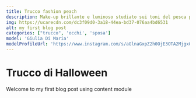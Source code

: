 ```yaml
---
title: Trucco fashion peach
description: Make-up brillante e luminoso studiato sui toni del pesca per una ragazza alla moda, ma che non manca di una spiccata eleganza.
img: https://ucarecdn.com/dc3f09d0-3a18-44ea-bd37-076aa4bd6531
alt: my first blog post
categories: ["trucco", 'occhi', 'sposa']
model: 'Giulia Di Maria'
modelProfileUrl: 'https://www.instagram.com/s/aGlnaGxpZ2h0OjE3OTA2MjgxOTY0NDkyMTI5?story_media_id=2611871765065989271&igshid=YmMyMTA2M2Y='
---
```


# Trucco di Halloween
Welcome to my first blog post using content module
